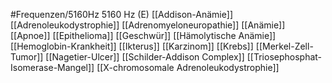 #Frequenzen/5160Hz
5160 Hz (E)
[[Addison-Anämie]]
[[Adrenoleukodystrophie]]
[[Adrenomyeloneuropathie]]
[[Anämie]]
[[Apnoe]]
[[Epithelioma]]
[[Geschwür]]
[[Hämolytische Anämie]]
[[Hemoglobin-Krankheit]]
[[Ikterus]]
[[Karzinom]]
[[Krebs]]
[[Merkel-Zell-Tumor]]
[[Nagetier-Ulcer]]
[[Schilder-Addison Complex]]
[[Triosephosphat-Isomerase-Mangel]]
[[X-chromosomale Adrenoleukodystrophie]]